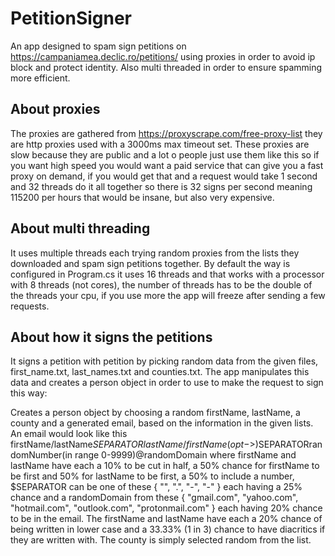 # PetitionSigner

An app designed to spam sign petitions on https://campaniamea.declic.ro/petitions/
using proxies in order to avoid ip block and protect identity.
Also multi threaded in order to ensure spamming more efficient.

## About proxies

The proxies are gathered from https://proxyscrape.com/free-proxy-list they are http proxies used with a 3000ms max timeout set. These proxies are slow because they are public and a lot o people just use them like this so if you want high speed you would want a paid service that can give you a fast proxy on demand, if you would get that and a request would take 1 second and 32 threads do it all together so there is 32 signs per second meaning 115200 per hours that would be insane, but also very expensive.

## About multi threading

It uses multiple threads each trying random proxies from the lists they downloaded
and spam sign petitions together. By default the way is configured in Program.cs it uses 16 threads and that works with a processor with 8 threads (not cores), the number of threads has to be the double of the threads your cpu, if you use more the app will freeze after sending a few requests.

## About how it signs the petitions

It signs a petition with petition by picking random data from the given files, first_name.txt, last_names.txt and counties.txt. The app manipulates this data and creates a person object in order to use to make the request to sign this way: <div>

Creates a person object by choosing a random firstName, lastName, a county and a generated email, based on the information in the given lists.
An email would look like this firstName/lastName$SEPARATORlastName/firstName(opt->)$SEPARATORrandomNumber(in range 0-9999)@randomDomain where firstName and lastName
have each a 10% to be cut in half, a 50% chance for firstName to be first and 50% for lastName to be first, a 50% to include a number, $SEPARATOR
can be one of these { "", ".", "-", "-" } each having a 25% chance and a randomDomain from these { "gmail.com", "yahoo.com", "hotmail.com", "outlook.com", "protonmail.com" }
each having 20% chance to be in the email.
The firstName and lastName have each a 20% chance of being written in lower case and a 33.33% (1 in 3) chance to have diacritics if they are written with.
The county is simply selected random from the list.

